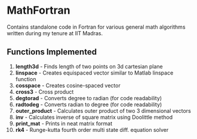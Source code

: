 # MathFortran
Contains standalone code in Fortran for various general math algorithms written during my tenure at IIT Madras.

## Functions Implemented
 1. **length3d**  - Finds length of two points on 3d cartesian plane
 2. **linspace**  - Creates equispaced vector similar to Matlab linspace function
 3. **cosspace**  - Creates cosine-spaced vector
 4. **cross3**  - Cross product 
 5. **degtorad**  - Converts degree to radian (for code readability)
 6. **radtodeg**  - Converts radian to degree (for code readability)
 7. **outer_product** - Calculates outer product of two 3 dimensional vectors
 8. **inv**       - Calculates inverse of square matrix using Doolittle method
 9. **print_mat** - Prints in neat matrix format
10. **rk4**       - Runge-kutta fourth order multi state diff. equation solver
